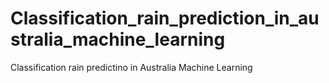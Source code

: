 # Classification_rain_prediction_in_australia_machine_learning
 Classification rain predictino in Australia Machine Learning
